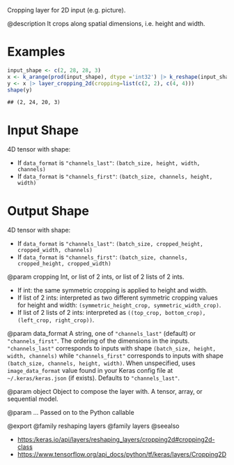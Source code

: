 Cropping layer for 2D input (e.g. picture).

@description
It crops along spatial dimensions, i.e. height and width.

# Examples

```r
input_shape <- c(2, 28, 28, 3)
x <- k_arange(prod(input_shape), dtype ='int32') |> k_reshape(input_shape)
y <- x |> layer_cropping_2d(cropping=list(c(2, 2), c(4, 4)))
shape(y)
```

```
## (2, 24, 20, 3)
```

# Input Shape
4D tensor with shape:
- If `data_format` is `"channels_last"`:
  `(batch_size, height, width, channels)`
- If `data_format` is `"channels_first"`:
  `(batch_size, channels, height, width)`

# Output Shape
4D tensor with shape:
- If `data_format` is `"channels_last"`:
  `(batch_size, cropped_height, cropped_width, channels)`
- If `data_format` is `"channels_first"`:
  `(batch_size, channels, cropped_height, cropped_width)`

@param cropping
Int, or list of 2 ints, or list of 2 lists of 2 ints.
- If int: the same symmetric cropping is applied to height and
  width.
- If list of 2 ints: interpreted as two different symmetric
  cropping values for height and width:
  `(symmetric_height_crop, symmetric_width_crop)`.
- If list of 2 lists of 2 ints: interpreted as
  `((top_crop, bottom_crop), (left_crop, right_crop))`.

@param data_format
A string, one of `"channels_last"` (default) or
`"channels_first"`. The ordering of the dimensions in the inputs.
`"channels_last"` corresponds to inputs with shape
`(batch_size, height, width, channels)` while `"channels_first"`
corresponds to inputs with shape
`(batch_size, channels, height, width)`.
When unspecified, uses `image_data_format` value found in your Keras
config file at `~/.keras/keras.json` (if exists). Defaults to
`"channels_last"`.

@param object
Object to compose the layer with. A tensor, array, or sequential model.

@param ...
Passed on to the Python callable

@export
@family reshaping layers
@family layers
@seealso
+ <https:/keras.io/api/layers/reshaping_layers/cropping2d#cropping2d-class>
+ <https://www.tensorflow.org/api_docs/python/tf/keras/layers/Cropping2D>
